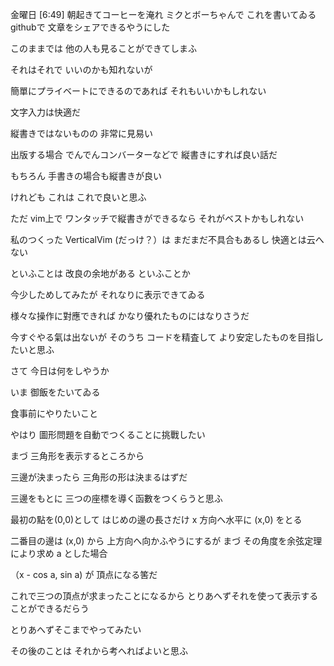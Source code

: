 
金曜日
[6:49]
朝起きてコーヒーを淹れ ミクとボーちゃんで これを書いてゐる
githubで 文章をシェアできるやうにした

このままでは 他の人も見ることができてしまふ

それはそれで いいのかも知れないが

簡單にプライベートにできるのであれば それもいいかもしれない

文字入力は快適だ

縦書きではないものの 非常に見易い

出版する場合 でんでんコンバーターなどで 縦書きにすれば良い話だ

もちろん 手書きの場合も縦書きが良い

けれども これは これで良いと思ふ

ただ vim上で ワンタッチで縦書きができるなら それがベストかもしれない

私のつくった VerticalVim (だっけ？）は まだまだ不具合もあるし 快適とは云へない

といふことは 改良の余地がある といふことか

今少しためしてみたが それなりに表示できてゐる

様々な操作に對應できれば かなり優れたものにはなりさうだ

今すぐやる氣は出ないが そのうち コードを精査して より安定したものを目指したいと思ふ

さて 今日は何をしやうか

いま 御飯をたいてゐる

食事前にやりたいこと

やはり 圖形問題を自動でつくることに挑戰したい

まづ 三角形を表示するところから

三邊が決まったら 三角形の形は決まるはずだ

三邊をもとに 三つの座標を導く函數をつくらうと思ふ

最初の點を(0,0)として はじめの邊の長さだけ x 方向へ水平に (x,0) をとる

二番目の邊は (x,0) から 上方向へ向かふやうにするが まづ その角度を余弦定理により求め a とした場合

（x - cos a, sin a) が 頂点になる筈だ

これで三つの頂点が求まったことになるから とりあへずそれを使って表示することができるだらう

とりあへずそこまでやってみたい

その後のことは それから考へればよいと思ふ


